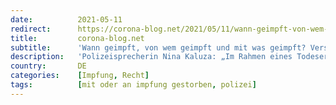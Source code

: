 ```yaml
---
date:          2021-05-11
redirect:      https://corona-blog.net/2021/05/11/wann-geimpft-von-wem-geimpft-und-mit-was-geimpft-verstorbene-werden-in-hamburg-nach-einer-covid-19-impfung-obduziert/
title:         corona-blog.net
subtitle:      'Wann geimpft, von wem geimpft und mit was geimpft? Verstorbene werden in Hamburg nach einer Covid-19-Impfung obduziert'
description:   'Polizeisprecherin Nina Kaluza: „Im Rahmen eines Todesermittlungsverfahrens werden standardmäßig alle Umstände erhoben, die für die Klärung der Todesursache…'
country:       DE
categories:    [Impfung, Recht]
tags:          [mit oder an impfung gestorben, polizei]
---
```

